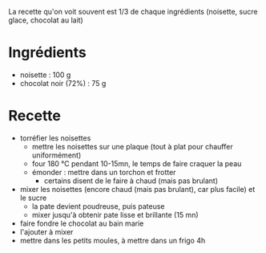 La recette qu'on voit souvent est 1/3 de chaque ingrédients (noisette, sucre glace, chocolat au lait)

# Ingrédients
- noisette              :   100 g
- chocolat noir (72%)   :   75  g

# Recette
- torréfier les noisettes
    * mettre les noisettes sur une plaque (tout à plat pour chauffer uniformément)
    * four 180 °C pendant 10-15mn, le temps de faire craquer la peau
    * émonder : mettre dans un torchon et frotter 
        + certains disent de le faire à chaud (mais pas brulant)
- mixer les noisettes (encore chaud (mais pas brulant), car plus facile) et le sucre
    * la pate devient poudreuse, puis pateuse
    * mixer jusqu'à obtenir pate lisse et brillante (15 mn)
- faire fondre le chocolat au bain marie
- l'ajouter à mixer
- mettre dans les petits moules, à mettre dans un frigo 4h
    
